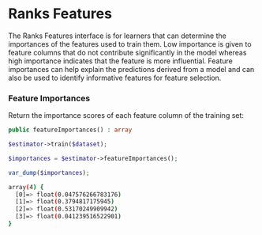 # Ranks Features
The Ranks Features interface is for learners that can determine the importances of the features used to train them. Low importance is given to feature columns that do not contribute significantly in the model whereas high importance indicates that the feature is more influential. Feature importances can help explain the predictions derived from a model and can also be used to identify informative features for feature selection.

### Feature Importances
Return the importance scores of each feature column of the training set:
```php
public featureImportances() : array
```

```php
$estimator->train($dataset);

$importances = $estimator->featureImportances();

var_dump($importances);
```

```sh
array(4) {
  [0]=> float(0.047576266783176)
  [1]=> float(0.3794817175945)
  [2]=> float(0.53170249909942)
  [3]=> float(0.041239516522901)
}
```
